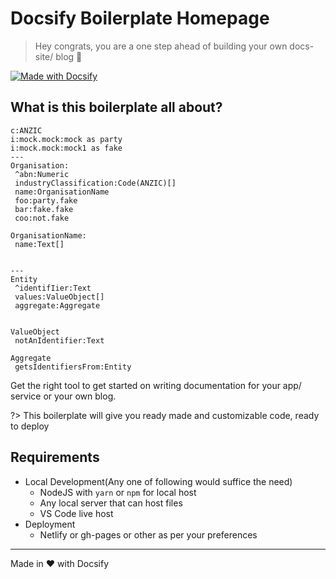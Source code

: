 # Docsify Boilerplate Homepage

> Hey congrats, you are a one step ahead of building your own docs-site/ blog :tada:

[![Made with Docsify](https://img.shields.io/badge/made_with-docsify.js-blue.svg)](https://docsify.js.org/)

## What is this boilerplate all about?
```jargon
c:ANZIC
i:mock.mock:mock as party
i:mock.mock:mock1 as fake
---
Organisation:
 ^abn:Numeric
 industryClassification:Code(ANZIC)[]
 name:OrganisationName
 foo:party.fake
 bar:fake.fake
 coo:not.fake

OrganisationName:
 name:Text[]
```

```jargon

---
Entity
 ^identifIier:Text
 values:ValueObject[]
 aggregate:Aggregate
 
 
ValueObject
 notAnIdentifier:Text
 
Aggregate
 getsIdentifiersFrom:Entity
```

Get the right tool to get started on writing documentation for your app/ service or your own blog.

?> This boilerplate will give you ready made and customizable code, ready to deploy

## Requirements

- Local Development(Any one of following would suffice the need)
  - NodeJS with `yarn` or `npm` for local host
  - Any local server that can host files
  - VS Code live host
- Deployment
  - Netlify or gh-pages or other as per your preferences

---

Made in :heart: with Docsify

